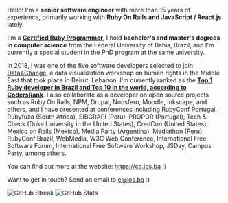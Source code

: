 Hello! I'm a **senior software engineer** with more than 15 years of experience, primarily working with **Ruby On Rails and JavaScript / React.js** lately.

I'm a **[Certified Ruby Programmer](https://www.credential.net/fhs4mrsf)**, I hold **bachelor's and master's degrees in computer science** from the Federal University of Bahia, Brazil, and I'm currently a special student in the PhD program at the same university.

In 2018, I was one of the five software developers selected to join [Data4Change](https://www.data4chan.ge/), a data visualization workshop on human rights in the Middle East that took place in Beirut, Lebanon. I'm currently ranked as the **[Top 1 Ruby developer in Brazil and Top 10 in the world, according to CodersRank](https://profile.codersrank.io/leaderboard/developer?technology=Ruby)**. I also collaborate as a developer on open source projects such as Ruby On Rails, NPM, Drupal, Noosfero, Moodle, Inkscape, and others, and I have presented at conferences including RubyConf Portugal, Rubyfuza (South Africa), SIBGRAPI (Peru), PROPOR (Portugal), Tech & Check (Duke University in the United States), CredCon (United States), Mexico on Rails (Mexico), Media Party (Argentina), Mediathon (Peru), RubyConf Brazil, WebMedia, W3C Web Conference, International Free Software Forum, International Free Software Workshop, JSDay, Campus Party, among others.

You can find out more at the website: https://ca.ios.ba :)

Want to get in touch? Send an email to c@ios.ba :)

![GitHub Streak](https://streak-stats.demolab.com?user=caiosba&v=1) ![GitHub Stats](https://github-readme-stats.vercel.app/api?username=caiosba&show_icons=true&v=1)
